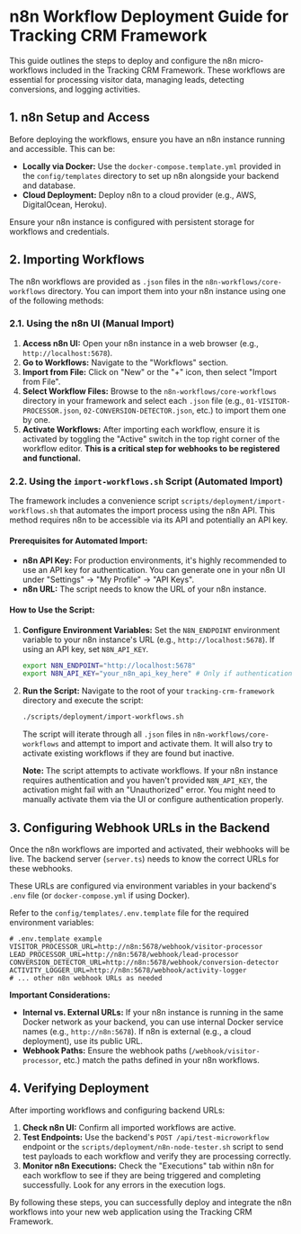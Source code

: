 # n8n Workflow Deployment Guide for Tracking CRM Framework

This guide outlines the steps to deploy and configure the n8n micro-workflows included in the Tracking CRM Framework. These workflows are essential for processing visitor data, managing leads, detecting conversions, and logging activities.

## 1. n8n Setup and Access

Before deploying the workflows, ensure you have an n8n instance running and accessible. This can be:

-   **Locally via Docker:** Use the `docker-compose.template.yml` provided in the `config/templates` directory to set up n8n alongside your backend and database.
-   **Cloud Deployment:** Deploy n8n to a cloud provider (e.g., AWS, DigitalOcean, Heroku).

Ensure your n8n instance is configured with persistent storage for workflows and credentials.

## 2. Importing Workflows

The n8n workflows are provided as `.json` files in the `n8n-workflows/core-workflows` directory. You can import them into your n8n instance using one of the following methods:

### 2.1. Using the n8n UI (Manual Import)

1.  **Access n8n UI:** Open your n8n instance in a web browser (e.g., `http://localhost:5678`).
2.  **Go to Workflows:** Navigate to the "Workflows" section.
3.  **Import from File:** Click on "New" or the "+" icon, then select "Import from File".
4.  **Select Workflow Files:** Browse to the `n8n-workflows/core-workflows` directory in your framework and select each `.json` file (e.g., `01-VISITOR-PROCESSOR.json`, `02-CONVERSION-DETECTOR.json`, etc.) to import them one by one.
5.  **Activate Workflows:** After importing each workflow, ensure it is activated by toggling the "Active" switch in the top right corner of the workflow editor. **This is a critical step for webhooks to be registered and functional.**

### 2.2. Using the `import-workflows.sh` Script (Automated Import)

The framework includes a convenience script `scripts/deployment/import-workflows.sh` that automates the import process using the n8n API. This method requires n8n to be accessible via its API and potentially an API key.

#### Prerequisites for Automated Import:

-   **n8n API Key:** For production environments, it's highly recommended to use an API key for authentication. You can generate one in your n8n UI under "Settings" -> "My Profile" -> "API Keys".
-   **n8n URL:** The script needs to know the URL of your n8n instance.

#### How to Use the Script:

1.  **Configure Environment Variables:**
    Set the `N8N_ENDPOINT` environment variable to your n8n instance's URL (e.g., `http://localhost:5678`).
    If using an API key, set `N8N_API_KEY`.

    ```bash
    export N8N_ENDPOINT="http://localhost:5678"
    export N8N_API_KEY="your_n8n_api_key_here" # Only if authentication is enabled
    ```

2.  **Run the Script:** Navigate to the root of your `tracking-crm-framework` directory and execute the script:

    ```bash
    ./scripts/deployment/import-workflows.sh
    ```

    The script will iterate through all `.json` files in `n8n-workflows/core-workflows` and attempt to import and activate them. It will also try to activate existing workflows if they are found but inactive.

    **Note:** The script attempts to activate workflows. If your n8n instance requires authentication and you haven't provided `N8N_API_KEY`, the activation might fail with an "Unauthorized" error. You might need to manually activate them via the UI or configure authentication properly.

## 3. Configuring Webhook URLs in the Backend

Once the n8n workflows are imported and activated, their webhooks will be live. The backend server (`server.ts`) needs to know the correct URLs for these webhooks.

These URLs are configured via environment variables in your backend's `.env` file (or `docker-compose.yml` if using Docker).

Refer to the `config/templates/.env.template` file for the required environment variables:

```dotenv
# .env.template example
VISITOR_PROCESSOR_URL=http://n8n:5678/webhook/visitor-processor
LEAD_PROCESSOR_URL=http://n8n:5678/webhook/lead-processor
CONVERSION_DETECTOR_URL=http://n8n:5678/webhook/conversion-detector
ACTIVITY_LOGGER_URL=http://n8n:5678/webhook/activity-logger
# ... other n8n webhook URLs as needed
```

**Important Considerations:**

-   **Internal vs. External URLs:** If your n8n instance is running in the same Docker network as your backend, you can use internal Docker service names (e.g., `http://n8n:5678`). If n8n is external (e.g., a cloud deployment), use its public URL.
-   **Webhook Paths:** Ensure the webhook paths (`/webhook/visitor-processor`, etc.) match the paths defined in your n8n workflows.

## 4. Verifying Deployment

After importing workflows and configuring backend URLs:

1.  **Check n8n UI:** Confirm all imported workflows are active.
2.  **Test Endpoints:** Use the backend's `POST /api/test-microworkflow` endpoint or the `scripts/deployment/n8n-node-tester.sh` script to send test payloads to each workflow and verify they are processing correctly.
3.  **Monitor n8n Executions:** Check the "Executions" tab within n8n for each workflow to see if they are being triggered and completing successfully. Look for any errors in the execution logs.

By following these steps, you can successfully deploy and integrate the n8n workflows into your new web application using the Tracking CRM Framework.
